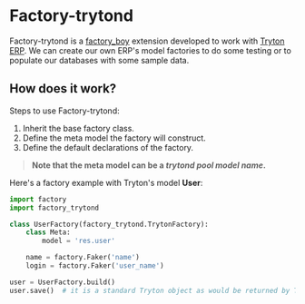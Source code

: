 # Factory-trytond

Factory-trytond is a [factory_boy](https://factoryboy.readthedocs.io/en/latest/introduction.html) extension developed to work with [Tryton ERP](https://www.tryton.org/).
We can create our own ERP's model factories to do some testing or to populate our databases with some sample data.

## How does it work?

Steps to use Factory-trytond:
1. Inherit the base factory class.
2. Define the meta model the factory will construct.
3. Define the default declarations of the factory.
>**Note that the meta model can be a *trytond pool model name*.**

Here's a factory example with Tryton's model **User**:
```python
import factory
import factory_trytond

class UserFactory(factory_trytond.TrytonFactory):
    class Meta:
        model = 'res.user'

    name = factory.Faker('name')
    login = factory.Faker('user_name')

user = UserFactory.build()
user.save()  # it is a standard Tryton object as would be returned by Tryton's object pool
```
